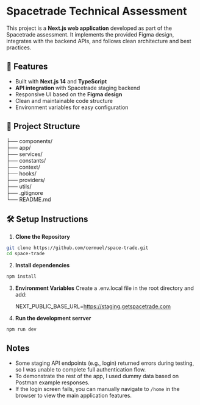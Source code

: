 # Spacetrade Technical Assessment

This project is a **Next.js web application** developed as part of the Spacetrade assessment. It implements the provided Figma design, integrates with the backend APIs, and follows clean architecture and best practices.

## 🚀 Features

- Built with **Next.js 14** and **TypeScript**
- **API integration** with Spacetrade staging backend
- Responsive UI based on the **Figma design**
- Clean and maintainable code structure
- Environment variables for easy configuration

## 📂 Project Structure

├── components/  
├── app/  
├── services/  
├── constants/  
├── context/  
├── hooks/  
├── providers/  
├── utils/  
├── .gitignore  
└── README.md

## 🛠️ Setup Instructions

1. **Clone the Repository**

```bash
git clone https://github.com/cermuel/space-trade.git
cd space-trade
```

2. **Install dependencies**

```bash
npm install
```

3. **Environment Variables**
   Create a .env.local file in the root directory and add:

   NEXT_PUBLIC_BASE_URL=https://staging.getspacetrade.com

4. **Run the development serrver**

```bash
npm run dev
```

## Notes

- Some staging API endpoints (e.g., login) returned errors during testing, so I was unable to complete full authentication flow.
- To demonstrate the rest of the app, I used dummy data based on Postman example responses.
- If the login screen fails, you can manually navigate to `/home` in the browser to view the main application features.
